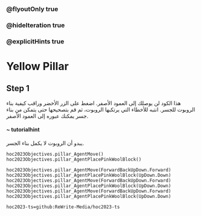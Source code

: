 ### @flyoutOnly true
### @hideIteration true
### @explicitHints true

# Yellow Pillar

## Step 1
هذا الكود  لن يوصلك إلى العمود الأصفر. اضغط على الزر الأخضر وراقب كيفية بناء الروبوت للجسر. انتبه للأخطاء التي يرتكبها الروبوت، ثم قم بتصحيحها حتى يتمكن من بناء جسر يمكنك عبوره إلى العمود الأصفر.

#### ~ tutorialhint  
يبدو أن الروبوت لا يكمل بناء الجسر.

```ghost
hoc2023Objectives.pillar_AgentMove()
hoc2023Objectives.pillar_AgentPlacePinkWoolBlock()
```
```template
hoc2023Objectives.pillar_AgentMove(ForwardBackUpDown.Forward)
hoc2023Objectives.pillar_AgentPlacePinkWoolBlock(UpDown.Down)
hoc2023Objectives.pillar_AgentMove(ForwardBackUpDown.Forward)
hoc2023Objectives.pillar_AgentPlacePinkWoolBlock(UpDown.Down)
hoc2023Objectives.pillar_AgentMove(ForwardBackUpDown.Forward)
hoc2023Objectives.pillar_AgentPlacePinkWoolBlock(UpDown.Down)

```

```package
hoc2023-ts=github:ReWrite-Media/hoc2023-ts
```